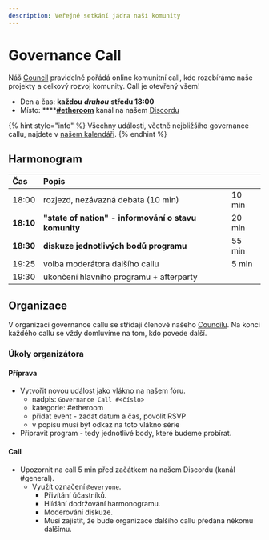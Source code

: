 ```yaml
---
description: Veřejné setkání jádra naší komunity
---
```


# Governance Call

Náš [Council](council.md) pravidelně pořádá online komunitní call, kde rozebíráme naše projekty a celkový rozvoj komunity. Call je otevřený všem!

* Den a čas: **každou** _**druhou**_ **středu 18:00**
* Místo: ****[**\#etheroom**](projekty/etheroom/) kanál na našem [Discordu](komunikacni-kanaly.md#discord-chat)

{% hint style="info" %}
Všechny události, včetně nejbližšího governance callu, najdete v [našem kalendáři](https://forum.gwei.cz/calendar).
{% endhint %}

## Harmonogram

| Čas | Popis |  |
| :--- | :--- | :--- |
| 18:00 | rozjezd, nezávazná debata \(10 min\) | 10 min |
| **18:10** | **"state of nation" - informování o stavu komunity** | 20 min |
| **18:30** | **diskuze jednotlivých bodů programu** | 55 min |
| 19:25 | volba moderátora dalšího callu | 5 min |
| 19:30 | ukončení hlavního programu + afterparty |  |

## Organizace

V organizaci governance callu se střídají členové našeho [Councilu](council.md). Na konci každého callu se vždy domluvíme na tom, kdo povede další.

### Úkoly organizátora

#### **Příprava**

* Vytvořit novou událost jako vlákno na našem fóru.
  * nadpis: `Governance Call #<číslo>`
  * kategorie: \#etheroom
  * přidat event - zadat datum a čas, povolit RSVP
  * v popisu musí být odkaz na toto vlákno série
* Připravit program - tedy jednotlivé body, které budeme probírat.

#### **Call**

* Upozornit na call 5 min před začátkem na našem Discordu \(kanál \#general\).
  * Využít označení `@everyone`.
    * Přivítání účastníků.
    * Hlídání dodržování harmonogramu.
    * Moderování diskuze.
    * Musí zajistit, že bude organizace dalšího callu předána někomu dalšímu.



